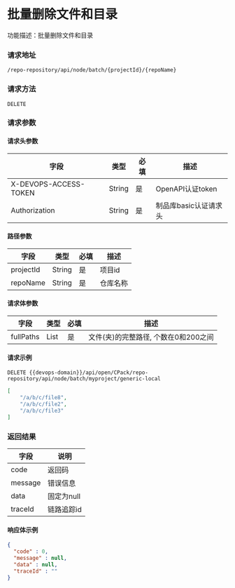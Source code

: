 # 批量删除文件和目录

功能描述：批量删除文件和目录

### 请求地址

```
/repo-repository/api/node/batch/{projectId}/{repoName}
```

### 请求方法

`DELETE`

### 请求参数

#### 请求头参数

| 字段                  | 类型   | 必填 | 描述                  |
| --------------------- | ------ | ---- | --------------------- |
| X-DEVOPS-ACCESS-TOKEN | String | 是   | OpenAPI认证token      |
| Authorization         | String | 是   | 制品库basic认证请求头 |

#### 路径参数

| 字段        | 类型     | 必填  | 描述            |
|-----------|--------|-----|---------------|
| projectId | String | 是   | 项目id          |
| repoName  | String | 是   | 仓库名称          |

#### 请求体参数

| 字段        | 类型   | 必填  | 描述                     |
|-----------|------|-----|------------------------|
| fullPaths | List | 是   | 文件(夹)的完整路径, 个数在0和200之间 |

#### 请求示例

```http
DELETE {{devops-domain}}/api/open/CPack/repo-repository/api/node/batch/myproject/generic-local
```

```json
[
    "/a/b/c/file8",
    "/a/b/c/file2",
    "/a/b/c/file3"
]
```



### 返回结果

| 字段    | 说明       |
| ------- | ---------- |
| code    | 返回码     |
| message | 错误信息   |
| data    | 固定为null |
| traceId | 链路追踪id |

#### 响应体示例

```json
{
  "code" : 0,
  "message" : null,
  "data" : null,
  "traceId" : ""
}
```
